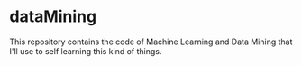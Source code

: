 # dataMining

This repository contains the code of Machine Learning and Data Mining that I'll use to self learning this kind of things. 
